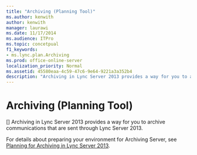 ```yaml
---
title: "Archiving (Planning Tool)"
ms.author: kenwith
author: kenwith
manager: laurawi
ms.date: 11/17/2014
ms.audience: ITPro
ms.topic: concetpual
f1_keywords:
- ms.lync.plan.Archiving
ms.prod: office-online-server
localization_priority: Normal
ms.assetid: 45580eaa-4c59-47c6-9e64-9221a3a352b4
description: "Archiving in Lync Server 2013 provides a way for you to archive communications that are sent through Lync Server 2013."
---
```


# Archiving (Planning Tool)
[]
Archiving in Lync Server 2013 provides a way for you to archive communications that are sent through Lync Server 2013.
  
For details about preparing your environment for Archiving Server, see [Planning for Archiving in Lync Server 2013](planning-for-archiving.md).
  


